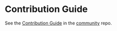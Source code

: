 # Contribution Guide

See the [Contribution Guide](https://github.com/pingcap/community/blob/master/contributors/README.md) in the
[community](https://github.com/pingcap/community) repo.
